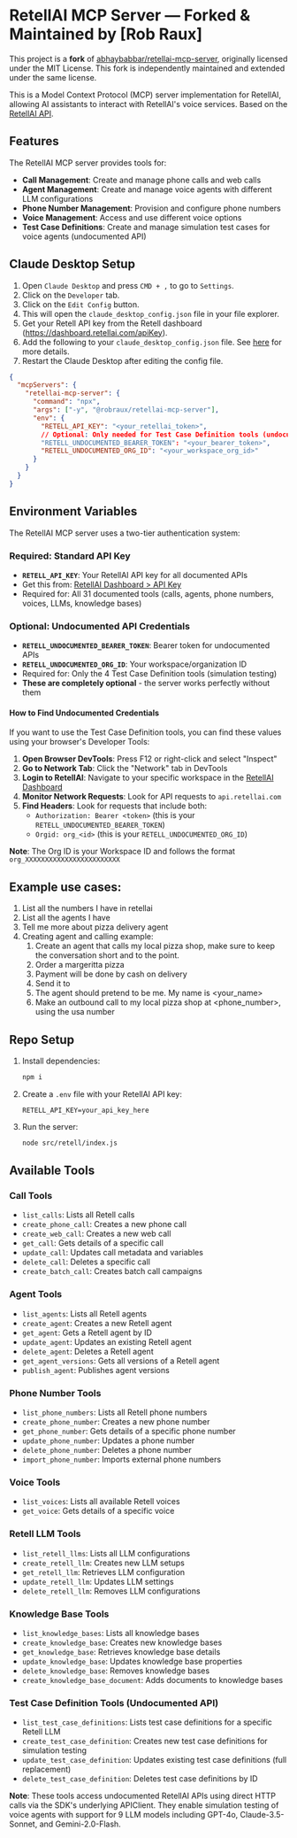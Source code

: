 # RetellAI MCP Server — Forked & Maintained by [Rob Raux]

This project is a **fork** of [abhaybabbar/retellai-mcp-server](https://github.com/abhaybabbar/retellai-mcp-server), originally licensed under the MIT License. This fork is independently maintained and extended under the same license.

This is a Model Context Protocol (MCP) server implementation for RetellAI, allowing AI assistants to interact with RetellAI's voice services. Based on the [RetellAI API](https://docs.retellai.com/api-references/).

## Features

The RetellAI MCP server provides tools for:

- **Call Management**: Create and manage phone calls and web calls
- **Agent Management**: Create and manage voice agents with different LLM configurations
- **Phone Number Management**: Provision and configure phone numbers
- **Voice Management**: Access and use different voice options
- **Test Case Definitions**: Create and manage simulation test cases for voice agents (undocumented API)

## Claude Desktop Setup

1. Open `Claude Desktop` and press `CMD + ,` to go to `Settings`.
2. Click on the `Developer` tab.
3. Click on the `Edit Config` button.
4. This will open the `claude_desktop_config.json` file in your file explorer.
5. Get your Retell API key from the Retell dashboard (<https://dashboard.retellai.com/apiKey>).
6. Add the following to your `claude_desktop_config.json` file. See [here](https://modelcontextprotocol.io/quickstart/user) for more details.
7. Restart the Claude Desktop after editing the config file.

```json
{
  "mcpServers": {
    "retellai-mcp-server": {
      "command": "npx",
      "args": ["-y", "@robraux/retellai-mcp-server"],
      "env": {
        "RETELL_API_KEY": "<your_retellai_token>",
        // Optional: Only needed for Test Case Definition tools (undocumented API)
        "RETELL_UNDOCUMENTED_BEARER_TOKEN": "<your_bearer_token>",
        "RETELL_UNDOCUMENTED_ORG_ID": "<your_workspace_org_id>"
      }
    }
  }
}
```

## Environment Variables

The RetellAI MCP server uses a two-tier authentication system:

### Required: Standard API Key
- **`RETELL_API_KEY`**: Your RetellAI API key for all documented APIs
- Get this from: [RetellAI Dashboard > API Key](https://dashboard.retellai.com/apiKey)
- Required for: All 31 documented tools (calls, agents, phone numbers, voices, LLMs, knowledge bases)

### Optional: Undocumented API Credentials
- **`RETELL_UNDOCUMENTED_BEARER_TOKEN`**: Bearer token for undocumented APIs
- **`RETELL_UNDOCUMENTED_ORG_ID`**: Your workspace/organization ID
- Required for: Only the 4 Test Case Definition tools (simulation testing)
- **These are completely optional** - the server works perfectly without them

#### How to Find Undocumented Credentials

If you want to use the Test Case Definition tools, you can find these values using your browser's Developer Tools:

1. **Open Browser DevTools**: Press F12 or right-click and select "Inspect"
2. **Go to Network Tab**: Click the "Network" tab in DevTools
3. **Login to RetellAI**: Navigate to your specific workspace in the [RetellAI Dashboard](https://dashboard.retellai.com)
4. **Monitor Network Requests**: Look for API requests to `api.retellai.com`
5. **Find Headers**: Look for requests that include both:
   - `Authorization: Bearer <token>` (this is your `RETELL_UNDOCUMENTED_BEARER_TOKEN`)
   - `Orgid: org_<id>` (this is your `RETELL_UNDOCUMENTED_ORG_ID`)

**Note**: The Org ID is your Workspace ID and follows the format `org_XXXXXXXXXXXXXXXXXXXXXXXX`

## Example use cases:

1. List all the numbers I have in retellai
2. List all the agents I have
3. Tell me more about pizza delivery agent
4. Creating agent and calling example:
   1. Create an agent that calls my local pizza shop, make sure to keep the conversation short and to the point.
   2. Order a margeritta pizza
   3. Payment will be done by cash on delivery
   4. Send it to <address>
   5. The agent should pretend to be me. My name is <your_name>
   6. Make an outbound call to my local pizza shop at <phone_number>, using the usa number

## Repo Setup

1. Install dependencies:

   ```bash
   npm i
   ```

2. Create a `.env` file with your RetellAI API key:

   ```
   RETELL_API_KEY=your_api_key_here
   ```

3. Run the server:
   ```bash
   node src/retell/index.js
   ```

## Available Tools

### Call Tools

- `list_calls`: Lists all Retell calls
- `create_phone_call`: Creates a new phone call
- `create_web_call`: Creates a new web call
- `get_call`: Gets details of a specific call
- `update_call`: Updates call metadata and variables
- `delete_call`: Deletes a specific call
- `create_batch_call`: Creates batch call campaigns

### Agent Tools

- `list_agents`: Lists all Retell agents
- `create_agent`: Creates a new Retell agent
- `get_agent`: Gets a Retell agent by ID
- `update_agent`: Updates an existing Retell agent
- `delete_agent`: Deletes a Retell agent
- `get_agent_versions`: Gets all versions of a Retell agent
- `publish_agent`: Publishes agent versions

### Phone Number Tools

- `list_phone_numbers`: Lists all Retell phone numbers
- `create_phone_number`: Creates a new phone number
- `get_phone_number`: Gets details of a specific phone number
- `update_phone_number`: Updates a phone number
- `delete_phone_number`: Deletes a phone number
- `import_phone_number`: Imports external phone numbers

### Voice Tools

- `list_voices`: Lists all available Retell voices
- `get_voice`: Gets details of a specific voice

### Retell LLM Tools

- `list_retell_llms`: Lists all LLM configurations
- `create_retell_llm`: Creates new LLM setups
- `get_retell_llm`: Retrieves LLM configuration
- `update_retell_llm`: Updates LLM settings
- `delete_retell_llm`: Removes LLM configurations

### Knowledge Base Tools

- `list_knowledge_bases`: Lists all knowledge bases
- `create_knowledge_base`: Creates new knowledge bases
- `get_knowledge_base`: Retrieves knowledge base details
- `update_knowledge_base`: Updates knowledge base properties
- `delete_knowledge_base`: Removes knowledge bases
- `create_knowledge_base_document`: Adds documents to knowledge bases

### Test Case Definition Tools (Undocumented API)

- `list_test_case_definitions`: Lists test case definitions for a specific Retell LLM
- `create_test_case_definition`: Creates new test case definitions for simulation testing
- `update_test_case_definition`: Updates existing test case definitions (full replacement)
- `delete_test_case_definition`: Deletes test case definitions by ID

**Note**: These tools access undocumented RetellAI APIs using direct HTTP calls via the SDK's underlying APIClient. They enable simulation testing of voice agents with support for 9 LLM models including GPT-4o, Claude-3.5-Sonnet, and Gemini-2.0-Flash.

